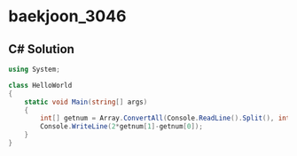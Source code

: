 # baekjoon_3046

## C# Solution

```c#
using System;

class HelloWorld
{
    static void Main(string[] args)
    {
        int[] getnum = Array.ConvertAll(Console.ReadLine().Split(), int.Parse);
        Console.WriteLine(2*getnum[1]-getnum[0]);
    }
}
```
